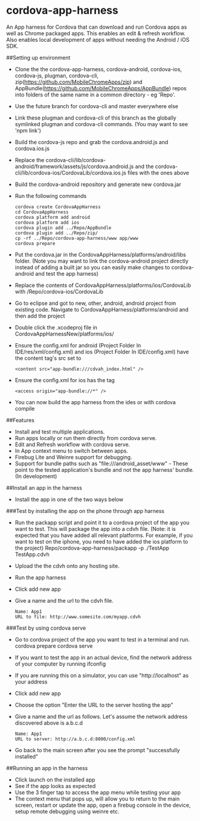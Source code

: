 cordova-app-harness
===================

An App harness for Cordova that can download and run Cordova apps as well as Chrome packaged apps. This enables an edit &amp; refresh workflow. Also enables local development of apps without needing the Android / iOS SDK.

##Setting up environment

*   Clone the the cordova-app-harness, cordova-android, cordova-ios, cordova-js, plugman, cordova-cli, zip(https://github.com/MobileChromeApps/zip) and AppBundle(https://github.com/MobileChromeApps/AppBundle) repos into folders of the same name in a common directory - eg 'Repo'.
*   Use the future branch for cordova-cli and master everywhere else
*   Link these plugman and cordova-cli of this branch as the globally symlinked plugman and cordova-cli commands. (You may want to see 'npm link')
*   Build the cordova-js repo and grab the cordova.android.js and cordova.ios.js
*   Replace the cordova-cli/lib/cordova-android/framework/assets/js/cordova.android.js and the cordova-cli/lib/cordova-ios/CordovaLib/cordova.ios.js files with the ones above
*   Build the cordova-android repository and generate new cordova.jar
*   Run the following commands

        cordova create CordovaAppHarness
        cd CordovaAppHarness
        cordova platform add android
        cordova platform add ios
        cordova plugin add ../Repo/AppBundle
        cordova plugin add ../Repo/zip/
        cp -rf ../Repo/cordova-app-harness/www app/www
        cordova prepare

*   Put the cordova.jar in the CordovaAppHarness/platforms/android/libs folder. (Note you may want to link the cordova-android project directly instead of adding a built jar so you can easily make changes to cordova-android and test the app harness)
*   Replace the contents of CordovaAppHarness/platforms/ios/CordovaLib with /Repo/cordova-ios/CordovaLib
*   Go to eclipse and got to new, other, android, android project from existing code. Navigate to CordovaAppHarness/platforms/android and then add the project
*   Double click the  .xcodeproj file in CordovaAppHarnessNew/platforms/ios/
*   Ensure the config.xml for android (Project Folder In IDE/res/xml/config.xml) and ios (Project Folder In IDE/config.xml) have the content tag's src set to

        <content src="app-bundle:///cdvah_index.html" />

*   Ensure the config.xml for ios has the tag

        <access origin="app-bundle://*" />

*   You can now build the app harness from the ides or with cordova compile

##Features
*   Install and test multiple applications.
*   Run apps locally or run them directly from cordova serve.
*   Edit and Refresh workflow with cordova serve.
*   In App context menu to switch between apps.
*   Firebug Lite and Weinre support for debugging.
*   Support for bundle paths such as "file:///android_asset/www" - These point to the tested application's bundle and not the app harness' bundle. (In development)

##Install an app in the harness

*   Install the app in one of the two ways below

###Test by installing the app on the phone through app harness
*   Run the packapp script and point it to a cordova project of the app you want to test. This will package the app into a cdvh file. (Note: it is expected that you have added all relevant platforms. For example, if you want to test on the iphone, you need to have added the ios platform to the project)
        Repo/cordova-app-harness/packapp -p ./TestApp TestApp.cdvh
*   Upload the the cdvh onto any hosting site.
*   Run the app harness
*   Click add new app
*   Give a name and the url to the cdvh file.

        Name: App1
        URL to file: http://www.somesite.com/myapp.cdvh

###Test by using cordova serve
*   Go to cordova project of the app you want to test in a terminal and run.
        cordova prepare
        cordova serve <platform>
*   If you want to test the app in an actual device, find the network address of your computer by running
        ifconfig
*   If you are running this on a simulator, you can use "http://localhost" as your address
*   Click add new app
*   Choose the option "Enter the URL to the server hosting the app"
*   Give a name and the url as follows. Let's assume the network address discovered above is a.b.c.d

        Name: App1
        URL to server: http://a.b.c.d:8000/config.xml

*   Go back to the main screen after you see the prompt "successfully installed"

##Running an app in the harness
*   Click launch on the installed app
*   See if the app looks as expected
*   Use the 3 finger tap to access the app menu while testing your app
*   The context menu that pops up, will allow you to return to the main screen, restart or update the app, open a firebug console in the device, setup remote debugging using weinre etc.
